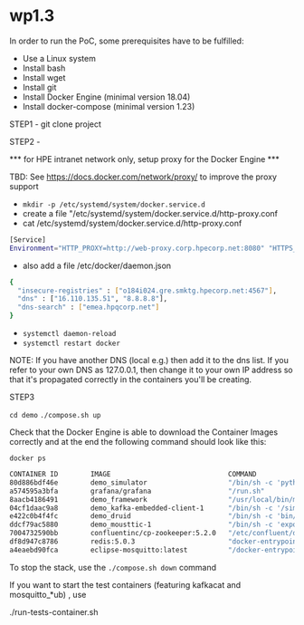# wp1.3

In order to run the PoC, some prerequisites have to be fulfilled:

- Use a Linux system
- Install bash
- Install wget
- Install git
- Install Docker Engine (minimal version 18.04)
- Install docker-compose (minimal version 1.23)

STEP1 - git clone project

STEP2 -

*** for HPE intranet network only, setup proxy for the Docker Engine ***

TBD: See https://docs.docker.com/network/proxy/ to improve the proxy support

- `mkdir -p /etc/systemd/system/docker.service.d`
- create a file "/etc/systemd/system/docker.service.d/http-proxy.conf
- cat /etc/systemd/system/docker.service.d/http-proxy.conf

```bash
[Service]
Environment="HTTP_PROXY=http://web-proxy.corp.hpecorp.net:8080" "HTTPS_PROXY=http://web-proxy.corp.hpecorp.net:8080" 

```
- also add a file /etc/docker/daemon.json

```bash
{
  "insecure-registries" : ["o184i024.gre.smktg.hpecorp.net:4567"],
  "dns" : ["16.110.135.51", "8.8.8.8"],
  "dns-search" : ["emea.hpqcorp.net"]
}

```

- `systemctl daemon-reload`
- `systemctl restart docker`

NOTE: If you have another DNS (local e.g.) then add it to the dns list. If you refer to your own DNS as 127.0.0.1, then change it to your own IP address so that it's propagated correctly in the containers you'll be creating.

STEP3

`cd demo`
`./compose.sh up`

Check that the Docker Engine is able to download the Container Images correctly and at the end the following command should look like this:

`docker ps`

```bash
CONTAINER ID        IMAGE                             COMMAND                  CREATED              STATUS              PORTS                                                                                                                                                                                            NAMES
80d886bdf46e        demo_simulator                    "/bin/sh -c 'python …"   About a minute ago   Up About a minute                                                                                                                                                                                                    demo_simulator_1_9a6b22522b2d
a574595a3bfa        grafana/grafana                   "/run.sh"                About a minute ago   Up About a minute   0.0.0.0:3000->3000/tcp                                                                                                                                                                           demo_grafana_1_f528a89706ba
8aacb4186491        demo_framework                    "/usr/local/bin/mvn-…"   About a minute ago   Up About a minute   0.0.0.0:8080->8080/tcp                                                                                                                                                                           demo_framework_1_8ed2f59fa8a8
04cf1daac9a8        demo_kafka-embedded-client-1      "/bin/sh -c '/simul …"   About a minute ago   Up About a minute                                                                                                                                                                                                    demo_kafka-embedded-client-1_1_bcd92305d026
e422c0b4f4fc        demo_druid                        "/bin/sh -c 'bin/sup…"   About a minute ago   Up About a minute   0.0.0.0:1527->1527/tcp, 0.0.0.0:3306->3306/tcp, 0.0.0.0:8200->8200/tcp, 0.0.0.0:9095->9095/tcp, 0.0.0.0:8181->8081/tcp, 0.0.0.0:8182->8082/tcp, 0.0.0.0:8183->8083/tcp, 0.0.0.0:8190->8090/tcp   demo_druid_1_16899f5fe221
ddcf79ac5880        demo_mousttic-1                   "/bin/sh -c 'export …"   About a minute ago   Up About a minute                                                                                                                                                                                                    demo_mousttic-1_1_4f539488f46f
7004732590bb        confluentinc/cp-zookeeper:5.2.0   "/etc/confluent/dock…"   About a minute ago   Up About a minute   2888/tcp, 0.0.0.0:2181->2181/tcp, 3888/tcp                                                                                                                                                       demo_zookeeper_1_c15ceb897905
df8d947c8786        redis:5.0.3                       "docker-entrypoint.s…"   About a minute ago   Up About a minute   0.0.0.0:6379->6379/tcp                                                                                                                                                                           demo_redis_1_27bdf0fbd073
a4eaebd90fca        eclipse-mosquitto:latest          "/docker-entrypoint.…"   About a minute ago   Up About a minute   0.0.0.0:1883->1883/tcp, 0.0.0.0:9001->9001/tcp                                                                                                                                                   demo_mosquitto_1_a74f643e1e61
```

To stop the stack, use the `./compose.sh down` command

If you want to start the test containers (featuring kafkacat and mosquitto_*ub) , use 

./run-tests-container.sh

